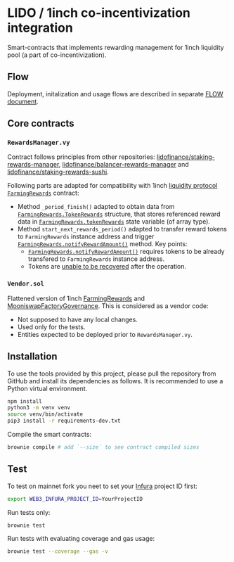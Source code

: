# LIDO / 1inch co-incentivization integration

Smart-contracts that implements rewarding management for 1inch liquidity pool (a part of co-incentivization).

## Flow
Deployment, initalization and usage flows are described in separate [FLOW document](./FLOW.md).

## Core contracts

### `RewardsManager.vy`
Contract follows principles from other repositories: [lidofinance/staking-rewards-manager](https://github.com/lidofinance/staking-rewards-manager), [lidofinance/balancer-rewards-manager](https://github.com/lidofinance/balancer-rewards-manager) and [lidofinance/staking-rewards-sushi](https://github.com/lidofinance/staking-rewards-sushi).

Following parts are adapted for compatibility with 1inch [liquidity protocol](https://github.com/1inch/liquidity-protocol) [`FarmingRewards`](https://github.com/1inch/liquidity-protocol/blob/master/contracts/inch/farming/FarmingRewards.sol) contract:
- Method `_period_finish()` adapted to obtain data from [`FarmingRewards.TokenRewards`](https://github.com/1inch/liquidity-protocol/blob/d0c38df6703ac965dacbe09a9c61a5f8366152f1/contracts/utils/BaseRewards.sol#L28) structure, that stores referenced reward data in [`FarmingRewards.tokenRewards`](https://github.com/1inch/liquidity-protocol/blob/d0c38df6703ac965dacbe09a9c61a5f8366152f1/contracts/utils/BaseRewards.sol#L36) state variable (of array type).
- Method `start_next_rewards_period()` adapted to transfer reward tokens to `FarmingRewards` instance address and trigger [`FarmingRewards.notifyRewardAmount()`](https://github.com/1inch/liquidity-protocol/blob/d0c38df6703ac965dacbe09a9c61a5f8366152f1/contracts/utils/BaseRewards.sol#L96-L120) method. Key points:
  - [`FarmingRewards.notifyRewardAmount()`](https://github.com/1inch/liquidity-protocol/blob/d0c38df6703ac965dacbe09a9c61a5f8366152f1/contracts/utils/BaseRewards.sol#L113) requires tokens to be already transfered to `FarmingRewards` instance address.
  - Tokens are [unable to be recovered](https://github.com/1inch/liquidity-protocol/blob/master/contracts/inch/farming/FarmingRewards.sol#L175-L177) after the operation.

### `Vendor.sol`
Flattened version of 1inch [FarmingRewards](https://github.com/1inch/liquidity-protocol/blob/master/contracts/inch/farming/FarmingRewards.sol) and [MooniswapFactoryGovernance](https://github.com/1inch/liquidity-protocol/blob/master/contracts/governance/MooniswapFactoryGovernance.sol). This is considered as a vendor code:
- Not supposed to have any local changes.
- Used only for the tests.
- Entities expected to be deployed prior to `RewardsManager.vy`.

## Installation
To use the tools provided by this project, please pull the repository from GitHub and install its dependencies as follows. It is recommended to use a Python virtual environment.
```bash
npm install
python3 -m venv venv
source venv/bin/activate
pip3 install -r requirements-dev.txt
```
Compile the smart contracts:
```bash
brownie compile # add `--size` to see contract compiled sizes
```

## Test
To test on mainnet fork you neet to set your [Infura](https://infura.io/product/ethereum) project ID first:
```bash
export WEB3_INFURA_PROJECT_ID=YourProjectID
```

Run tests only:
```bash
brownie test
```

Run tests with evaluating coverage and gas usage:
```bash
brownie test --coverage --gas -v
```
